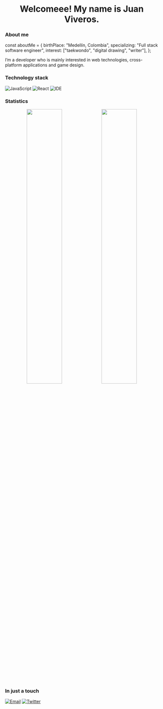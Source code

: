 <h1 align="center">Welcomeee! My name is Juan Viveros.</h1>

### About me

const aboutMe = {
  birthPlace: "Medellín, Colombia",
  specializing: "Full stack software engineer",
  interest: ["taekwondo", "digital drawing", "writer"],
};


I’m a developer who is mainly interested in web technologies, cross-platform applications and game design.

### Technology stack

![JavaScript](https://img.shields.io/badge/JavaScript-f7df1e?style=for-the-badge&logo=javascript&logoColor=white)
![React](https://img.shields.io/badge/React-282c34?style=for-the-badge&logo=react)
![IDE](https://img.shields.io/badge/VisualStudioCode-0076c6?style=for-the-badge&logo=visualstudiocode)

### Statistics

<p align="center">
    <img width="48%" src="https://github-readme-stats.vercel.app/api?username=gregoryinnovo&show_icons=true&theme=tokyonight" />
    <img width="48%" src="https://github-readme-streak-stats.herokuapp.com/?user=gregoryinnovo&theme=tokyonight" />
</p>

### In just a touch

[![Email](https://img.shields.io/badge/Email-282c34?style=for-the-badge&logo=gmail)](mailto:gregoryinnovo@gmail.com)
[![Twitter](https://img.shields.io/badge/Twitter-282c34?style=for-the-badge&logo=twitter)](https://twitter.com/gregoryinnovo)
